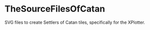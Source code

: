 # TheSourceFilesOfCatan
SVG files to create Settlers of Catan tiles, specifically for the XPlotter.
